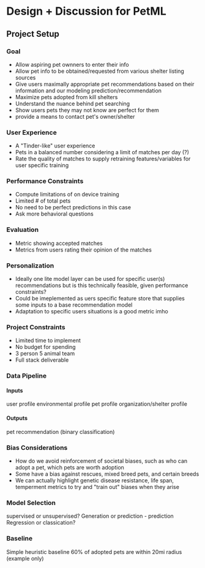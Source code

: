 # Design + Discussion for PetML

## Project Setup

### Goal

- Allow aspiring pet ownners to enter their info
- Allow pet info to be obtained/requested from various shelter listing sources
- Give users maximally appropriate pet recommendations based on their information and our modeling prediction/recommendation
- Maximize pets adopted from kill shelters
- Understand the nuance behind pet searching
- Show users pets they may not know are perfect for them
- provide a means to contact pet's owner/shelter

### User Experience
- A "Tinder-like" user experience
- Pets in a balanced number considering a limit of matches per day (?)
- Rate the quality of matches to supply retraining features/variables for user specific training

### Performance Constraints
- Compute limitations of on device training
- Limited # of total pets
- No need to be perfect predictions in this case
- Ask more behavioral questions

### Evaluation
- Metric showing accepted matches
- Metrics from users rating their opinion of the matches

### Personalization
- Ideally one lite model layer can be used for specific user(s) recommendations but is this technically feasible, given performance constraints?
- Could be imeplemented as uers specific feature store that supplies some inputs to a base recommendation model
- Adaptation to specific users situations is a good metric imho

### Project Constraints
- Limited time to implement
- No budget for spending
- 3 person 5 animal team
- Full stack deliverable

### Data Pipeline
#### Inputs
user profile
environmental profile
pet profile
organization/shelter profile

#### Outputs
pet recommendation (binary classification)

### Bias Considerations
- How do we avoid reinforcement of societal biases, such as who can adopt a pet, which pets are worth adoption
- Some have a bias against rescues, mixed breed pets, and certain breeds
- We can actually highlight genetic disease resistance, life span, temperment metrics to try and "train out" biases when they arise

### Model Selection
supervised or unsupervised?
Generation or prediction - prediction
Regression or classication?

### Baseline
Simple heuristic baseline 60% of adopted pets are within 20mi radius (example only)